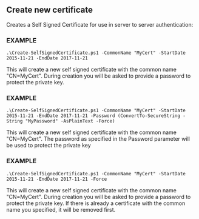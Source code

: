 ## Create new certificate
Creates a Self Signed Certificate for use in server to server authentication:

### EXAMPLE

`.\Create-SelfSignedCertificate.ps1 -CommonName "MyCert" -StartDate 2015-11-21 -EndDate 2017-11-21`

This will create a new self signed certificate with the common name "CN=MyCert". During creation you will be asked to provide a password to protect the private key.

### EXAMPLE

`.\Create-SelfSignedCertificate.ps1 -CommonName "MyCert" -StartDate 2015-11-21 -EndDate 2017-11-21 -Password (ConvertTo-SecureString -String "MyPassword" -AsPlainText -Force)`

This will create a new self signed certificate with the common name "CN=MyCert". The password as specified in the Password parameter will be used to protect the private key

### EXAMPLE

`.\Create-SelfSignedCertificate.ps1 -CommonName "MyCert" -StartDate 2015-11-21 -EndDate 2017-11-21 -Force`

This will create a new self signed certificate with the common name "CN=MyCert". During creation you will be asked to provide a password to protect the private key. If there is already a certificate with the common name you specified, it will be removed first.